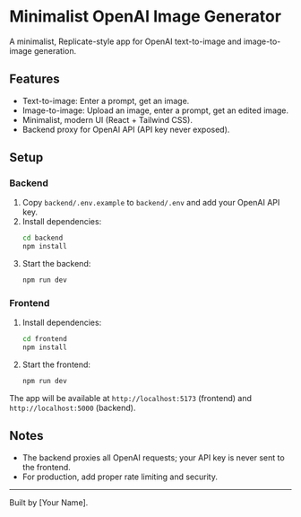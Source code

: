 # Minimalist OpenAI Image Generator

A minimalist, Replicate-style app for OpenAI text-to-image and image-to-image generation.

## Features
- Text-to-image: Enter a prompt, get an image.
- Image-to-image: Upload an image, enter a prompt, get an edited image.
- Minimalist, modern UI (React + Tailwind CSS).
- Backend proxy for OpenAI API (API key never exposed).

## Setup

### Backend
1. Copy `backend/.env.example` to `backend/.env` and add your OpenAI API key.
2. Install dependencies:
   ```sh
   cd backend
   npm install
   ```
3. Start the backend:
   ```sh
   npm run dev
   ```

### Frontend
1. Install dependencies:
   ```sh
   cd frontend
   npm install
   ```
2. Start the frontend:
   ```sh
   npm run dev
   ```

The app will be available at `http://localhost:5173` (frontend) and `http://localhost:5000` (backend).

## Notes
- The backend proxies all OpenAI requests; your API key is never sent to the frontend.
- For production, add proper rate limiting and security.

---

Built by [Your Name].
